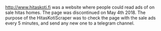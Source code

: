 http://www.hitaskoti.fi was a website where people could read ads of on sale hitas homes. The page was discontinued on May 4th 2018.
The purpose of the HitasKotiScraper was to check the page with the sale ads every 5 minutes, and send any new one to a telegram channel. 
